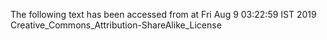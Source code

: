 The following text has been accessed from at Fri Aug 9 03:22:59 IST 2019
Creative_Commons_Attribution-ShareAlike_License
